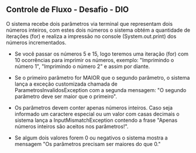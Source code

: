 ## Controle de Fluxo - Desafio - DIO

O sistema recebe dois parâmetros via terminal que representam dois números inteiros, com estes dois números o sistema obtém a quantidade de iterações (for) e realiza a impressão no console (System.out.print) dos números incrementados.

- Se você passar os números 5 e 15, logo teremos uma iteração (for) com 10 ocorrências para imprimir os números, exemplo: "Imprimindo o número 1", "Imprimindo o número 2" e assim por diante.

- Se o primeiro parâmetro for MAIOR que o segundo parâmetro, o sistema lança a exceção customizada chamada de ParametrosInvalidosException com a segunda mensagem: "O segundo parâmetro deve ser maior que o primeiro".

- Os parâmetros devem conter apenas números inteiros. Caso seja informado um caractere especial ou um valor com casas decimais o sistema lança a InputMismatchException contendo a frase "Apenas números inteiros são aceitos nos parâmetros!".

- Se algum dois valores forem 0 ou negativos o sistema mostra a mensagem "Os parâmetros precisam ser maiores do que 0."
